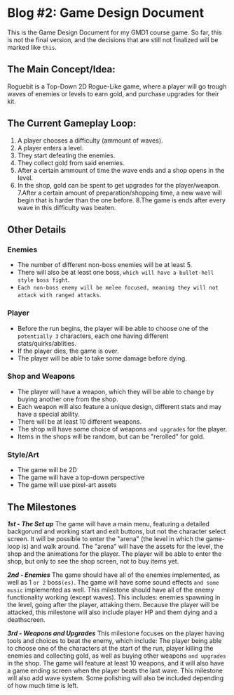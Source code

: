 # **Blog #2: Game Design Document**

This is the Game Design Document for my GMD1 course game. So far, this is not the final version, and the decisions that are still not finalized will be marked like `this`.

## **The Main Concept/Idea:**
Roguebit is a Top-Down 2D Rogue-Like game, where a player will go trough waves of enemies or levels to earn gold, and purchase upgrades for their kit.

## **The Current Gameplay Loop:**
1. A player chooses a difficulty (ammount of waves).
2. A player enters a level.
3. They start defeating the enemies.
4. They collect gold from said enemies.
5. After a certain ammount of time the wave ends and a shop opens in the level.
6. In the shop, gold can be spent to get upgrades for the player/weapon.
7.After a certain amount of preparation/shopping time, a new wave will begin that is harder than the one before.
8.The game is ends after every wave in this difficulty was beaten.

## **Other Details**
### Enemies
- The number of different non-boss enemies will be at least 5.
- There will also be at least one boss, `which will have a bullet-hell style boss fight`.
- `Each non-boss enemy will be melee focused, meaning they will not attack with ranged attacks`.

### Player
- Before the run begins, the player will be able to choose one of the `potentially 3` characters, each one having different stats/quirks/ablities.
- If the player dies, the game is over.
- The player will be able to take some damage before dying.

### Shop and Weapons
- The player will have a weapon, which they will be able to change by buying another one from the shop.
- Each weapon will also feature a unique design, different stats and may have a special ability.
- There will be at least 10 different weapons.
- The shop will have some choice of weapons `and upgrades` for the player.
- Items in the shops will be random, but can be "rerolled" for gold.

### Style/Art
- The game will be 2D
- The game will have a top-down perspective
- The game will use pixel-art assets

## The Milestones
***1st - The Set up***
The game will have a main menu, featuring a detailed backgorund and working start and exit buttons, but not the character select screen.
It will be possible to enter the "arena" (the level in which the game-loop is) and walk around. The "arena" will have the assets for the level, the shop and the animations for the player.
The player will be able to enter the shop, but only to see the shop screen, not to buy items yet.

***2nd - Enemies***
The game should have all of the enemies implemented, as well as 1 `or 2` boss`(es)`. The game will have some sound effects `and some music` implemented as well.
This milestone should have all of the enemy functionality working (except waves). This includes: enemies spawning in the level, going after the player, attaking them. Because the player will be attacked,
this milestone will also include player HP and them dying and a deathscreen.

***3rd - Weapons and Upgrades***
This milestone focuses on the player having tools and choices to beat the enemy, which include:
The player being able to choose one of the characters at the start of the run, player killing the enemies and collecting gold, as well as buying other weapons `and upgrades` in the shop.
The game will feature at least 10 weapons, and it will also have a game ending screen when the player beats the last wave. This milestone will also add wave system.
Some polishing will also be included depending of how much time is left.
